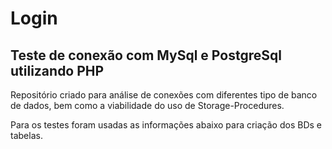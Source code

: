 # Login
## Teste de conexão com MySql e PostgreSql utilizando PHP

Repositório criado para análise de conexões com
diferentes tipo de banco de dados, bem como a
viabilidade do uso de Storage-Procedures.

Para os testes foram usadas as informações abaixo para criação
dos BDs e tabelas.


